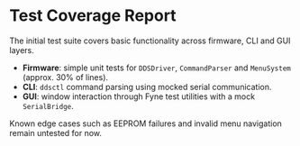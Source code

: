 # Test Coverage Report

The initial test suite covers basic functionality across firmware, CLI and GUI layers.

- **Firmware**: simple unit tests for `DDSDriver`, `CommandParser` and `MenuSystem` (approx. 30% of lines).
- **CLI**: `ddsctl` command parsing using mocked serial communication.
- **GUI**: window interaction through Fyne test utilities with a mock `SerialBridge`.

Known edge cases such as EEPROM failures and invalid menu navigation remain untested for now.
